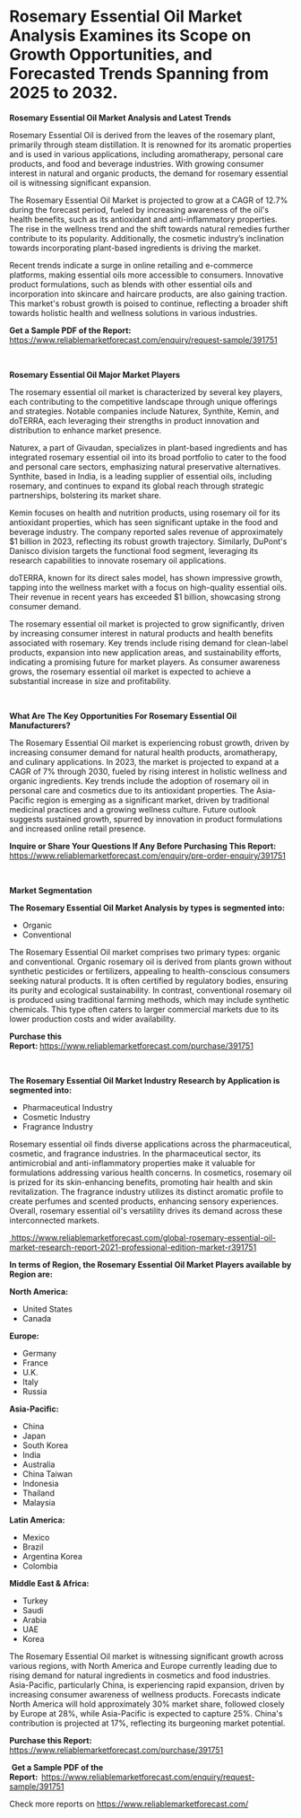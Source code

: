 <p><h1>Rosemary Essential Oil Market Analysis Examines its Scope on Growth Opportunities, and Forecasted Trends Spanning from 2025 to 2032.</h1></p><p><strong>Rosemary Essential Oil Market Analysis and Latest Trends</strong></p>
<p><p>Rosemary Essential Oil is derived from the leaves of the rosemary plant, primarily through steam distillation. It is renowned for its aromatic properties and is used in various applications, including aromatherapy, personal care products, and food and beverage industries. With growing consumer interest in natural and organic products, the demand for rosemary essential oil is witnessing significant expansion.</p><p>The Rosemary Essential Oil Market is projected to grow at a CAGR of 12.7% during the forecast period, fueled by increasing awareness of the oil's health benefits, such as its antioxidant and anti-inflammatory properties. The rise in the wellness trend and the shift towards natural remedies further contribute to its popularity. Additionally, the cosmetic industry’s inclination towards incorporating plant-based ingredients is driving the market.</p><p>Recent trends indicate a surge in online retailing and e-commerce platforms, making essential oils more accessible to consumers. Innovative product formulations, such as blends with other essential oils and incorporation into skincare and haircare products, are also gaining traction. This market's robust growth is poised to continue, reflecting a broader shift towards holistic health and wellness solutions in various industries.</p></p>
<p><strong>Get a Sample PDF of the Report:&nbsp;</strong> <a href="https://www.reliablemarketforecast.com/enquiry/request-sample/391751?utm_campaign=2950&utm_medium=2&utm_source=Github&utm_content=ia&utm_term=29032025&utm_id=rosemary-essential-oil">https://www.reliablemarketforecast.com/enquiry/request-sample/391751</a></p>
<p>&nbsp;</p>
<p><strong>Rosemary Essential Oil Major Market Players</strong></p>
<p><p>The rosemary essential oil market is characterized by several key players, each contributing to the competitive landscape through unique offerings and strategies. Notable companies include Naturex, Synthite, Kemin, and doTERRA, each leveraging their strengths in product innovation and distribution to enhance market presence.</p><p>Naturex, a part of Givaudan, specializes in plant-based ingredients and has integrated rosemary essential oil into its broad portfolio to cater to the food and personal care sectors, emphasizing natural preservative alternatives. Synthite, based in India, is a leading supplier of essential oils, including rosemary, and continues to expand its global reach through strategic partnerships, bolstering its market share.</p><p>Kemin focuses on health and nutrition products, using rosemary oil for its antioxidant properties, which has seen significant uptake in the food and beverage industry. The company reported sales revenue of approximately $1 billion in 2023, reflecting its robust growth trajectory. Similarly, DuPont's Danisco division targets the functional food segment, leveraging its research capabilities to innovate rosemary oil applications.</p><p>doTERRA, known for its direct sales model, has shown impressive growth, tapping into the wellness market with a focus on high-quality essential oils. Their revenue in recent years has exceeded $1 billion, showcasing strong consumer demand.</p><p>The rosemary essential oil market is projected to grow significantly, driven by increasing consumer interest in natural products and health benefits associated with rosemary. Key trends include rising demand for clean-label products, expansion into new application areas, and sustainability efforts, indicating a promising future for market players. As consumer awareness grows, the rosemary essential oil market is expected to achieve a substantial increase in size and profitability.</p></p>
<p>&nbsp;</p>
<p><strong>What Are The Key Opportunities For Rosemary Essential Oil Manufacturers?</strong></p>
<p><p>The Rosemary Essential Oil market is experiencing robust growth, driven by increasing consumer demand for natural health products, aromatherapy, and culinary applications. In 2023, the market is projected to expand at a CAGR of 7% through 2030, fueled by rising interest in holistic wellness and organic ingredients. Key trends include the adoption of rosemary oil in personal care and cosmetics due to its antioxidant properties. The Asia-Pacific region is emerging as a significant market, driven by traditional medicinal practices and a growing wellness culture. Future outlook suggests sustained growth, spurred by innovation in product formulations and increased online retail presence.</p></p>
<p><strong>Inquire or Share Your Questions If Any Before Purchasing This Report:</strong> <a href="https://www.reliablemarketforecast.com/enquiry/pre-order-enquiry/391751?utm_campaign=2950&utm_medium=2&utm_source=Github&utm_content=ia&utm_term=29032025&utm_id=rosemary-essential-oil">https://www.reliablemarketforecast.com/enquiry/pre-order-enquiry/391751</a></p>
<p>&nbsp;</p>
<p><strong>Market Segmentation</strong></p>
<p><strong>The Rosemary Essential Oil Market Analysis by types is segmented into:</strong></p>
<p><ul><li>Organic</li><li>Conventional</li></ul></p>
<p><p>The Rosemary Essential Oil market comprises two primary types: organic and conventional. Organic rosemary oil is derived from plants grown without synthetic pesticides or fertilizers, appealing to health-conscious consumers seeking natural products. It is often certified by regulatory bodies, ensuring its purity and ecological sustainability. In contrast, conventional rosemary oil is produced using traditional farming methods, which may include synthetic chemicals. This type often caters to larger commercial markets due to its lower production costs and wider availability.</p></p>
<p><strong>Purchase this Report:&nbsp;</strong><a href="https://www.reliablemarketforecast.com/purchase/391751?utm_campaign=2950&utm_medium=2&utm_source=Github&utm_content=ia&utm_term=29032025&utm_id=rosemary-essential-oil">https://www.reliablemarketforecast.com/purchase/391751</a></p>
<p>&nbsp;</p>
<p><strong>The Rosemary Essential Oil Market Industry Research by Application is segmented into:</strong></p>
<p><ul><li>Pharmaceutical Industry</li><li>Cosmetic Industry</li><li>Fragrance Industry</li></ul></p>
<p><p>Rosemary essential oil finds diverse applications across the pharmaceutical, cosmetic, and fragrance industries. In the pharmaceutical sector, its antimicrobial and anti-inflammatory properties make it valuable for formulations addressing various health concerns. In cosmetics, rosemary oil is prized for its skin-enhancing benefits, promoting hair health and skin revitalization. The fragrance industry utilizes its distinct aromatic profile to create perfumes and scented products, enhancing sensory experiences. Overall, rosemary essential oil's versatility drives its demand across these interconnected markets.</p></p>
<p><a href="https://www.reliablemarketforecast.com/global-rosemary-essential-oil-market-research-report-2021-professional-edition-market-r391751?utm_campaign=2950&utm_medium=2&utm_source=Github&utm_content=ia&utm_term=29032025&utm_id=rosemary-essential-oil">&nbsp;https://www.reliablemarketforecast.com/global-rosemary-essential-oil-market-research-report-2021-professional-edition-market-r391751</a></p>
<p><strong>In terms of Region, the Rosemary Essential Oil Market Players available by Region are:</strong></p>
<p>
    <p> <strong> North America: </strong>
        <ul>
            <li>United States</li>
            <li>Canada</li>
        </ul>
        </p> 
    <p> <strong> Europe: </strong>
        <ul>
            <li>Germany</li>
            <li>France</li>
            <li>U.K.</li>
            <li>Italy</li>
            <li>Russia</li>
        </ul>
        </p> 
    <p> <strong> Asia-Pacific: </strong>
        <ul>
            <li>China</li>
            <li>Japan</li>
            <li>South Korea</li>
            <li>India</li>
            <li>Australia</li>
            <li>China Taiwan</li>
            <li>Indonesia</li>
            <li>Thailand</li>
            <li>Malaysia</li>
        </ul>
        </p> 
    <p> <strong> Latin America: </strong>
        <ul>
            <li>Mexico</li>
            <li>Brazil</li>
            <li>Argentina Korea</li>
            <li>Colombia</li>
        </ul>
        </p> 
    <p> <strong> Middle East & Africa: </strong>
        <ul>
            <li>Turkey</li>
            <li>Saudi</li>
            <li>Arabia</li>
            <li>UAE</li>
            <li>Korea</li>
        </ul>
    </p>
    </p>
<p><p>The Rosemary Essential Oil market is witnessing significant growth across various regions, with North America and Europe currently leading due to rising demand for natural ingredients in cosmetics and food industries. Asia-Pacific, particularly China, is experiencing rapid expansion, driven by increasing consumer awareness of wellness products. Forecasts indicate North America will hold approximately 30% market share, followed closely by Europe at 28%, while Asia-Pacific is expected to capture 25%. China's contribution is projected at 17%, reflecting its burgeoning market potential.</p></p>
<p><strong>Purchase this Report: </strong><a href="https://www.reliablemarketforecast.com/purchase/391751?utm_campaign=2950&utm_medium=2&utm_source=Github&utm_content=ia&utm_term=29032025&utm_id=rosemary-essential-oil">https://www.reliablemarketforecast.com/purchase/391751</a></p>
<p>&nbsp;<strong>Get a Sample PDF of the Report:&nbsp;&nbsp;</strong><a href="https://www.reliablemarketforecast.com/enquiry/request-sample/391751?utm_campaign=2950&utm_medium=2&utm_source=Github&utm_content=ia&utm_term=29032025&utm_id=rosemary-essential-oil">https://www.reliablemarketforecast.com/enquiry/request-sample/391751</a></p>
<p><strong></strong></p>
<p>Check more reports on <a href="https://www.reliablemarketforecast.com/?utm_campaign=2950&utm_medium=2&utm_source=Github&utm_content=ia&utm_term=29032025&utm_id=rosemary-essential-oil">https://www.reliablemarketforecast.com/</a></p>